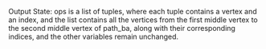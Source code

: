 Output State: ops is a list of tuples, where each tuple contains a vertex and an index, and the list contains all the vertices from the first middle vertex to the second middle vertex of path_ba, along with their corresponding indices, and the other variables remain unchanged.